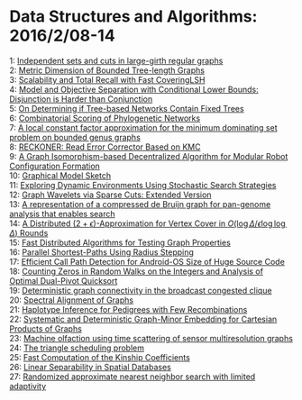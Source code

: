 # Data Structures and Algorithms: 2016/2/08-14  
1: [Independent sets and cuts in large-girth regular graphs](https://doi.org/10.48550/arXiv.1602.02747)  
2: [Metric Dimension of Bounded Tree-length Graphs](https://doi.org/10.48550/arXiv.1602.02610)  
3: [Scalability and Total Recall with Fast CoveringLSH](https://doi.org/10.48550/arXiv.1602.02620)  
4: [Model and Objective Separation with Conditional Lower Bounds:  Disjunction is Harder than Conjunction](https://doi.org/10.48550/arXiv.1602.02670)  
5: [On Determining if Tree-based Networks Contain Fixed Trees](https://doi.org/10.48550/arXiv.1602.02739)  
6: [Combinatorial Scoring of Phylogenetic Networks](https://doi.org/10.48550/arXiv.1602.02841)  
7: [A local constant factor approximation for the minimum dominating set  problem on bounded genus graphs](https://doi.org/10.48550/arXiv.1602.02991)  
8: [RECKONER: Read Error Corrector Based on KMC](https://doi.org/10.48550/arXiv.1602.03086)  
9: [A Graph Isomorphism-based Decentralized Algorithm for Modular Robot Configuration Formation](https://doi.org/10.48550/arXiv.1602.03104)  
10: [Graphical Model Sketch](https://doi.org/10.48550/arXiv.1602.03105)  
11: [Exploring Dynamic Environments Using Stochastic Search Strategies](https://doi.org/10.48550/arXiv.1602.03247)  
12: [Graph Wavelets via Sparse Cuts: Extended Version](https://doi.org/10.48550/arXiv.1602.03320)  
13: [A representation of a compressed de Bruijn graph for pan-genome analysis  that enables search](https://doi.org/10.48550/arXiv.1602.03333)  
14: [A Distributed $(2+\epsilon)$-Approximation for Vertex Cover in  $O(\log{\Delta}/\epsilon\log\log{\Delta})$ Rounds](https://doi.org/10.48550/arXiv.1602.03713)  
15: [Fast Distributed Algorithms for Testing Graph Properties](https://doi.org/10.48550/arXiv.1602.03718)  
16: [Parallel Shortest-Paths Using Radius Stepping](https://doi.org/10.48550/arXiv.1602.03881)  
17: [Efficient Call Path Detection for Android-OS Size of Huge Source Code](https://doi.org/10.48550/arXiv.1602.03942)  
18: [Counting Zeros in Random Walks on the Integers and Analysis of Optimal  Dual-Pivot Quicksort](https://doi.org/10.48550/arXiv.1602.04031)  
19: [Deterministic graph connectivity in the broadcast congested clique](https://doi.org/10.48550/arXiv.1602.04095)  
20: [Spectral Alignment of Graphs](https://doi.org/10.48550/arXiv.1602.04181)  
21: [Haplotype Inference for Pedigrees with Few Recombinations](https://doi.org/10.48550/arXiv.1602.04270)  
22: [Systematic and Deterministic Graph-Minor Embedding for Cartesian  Products of Graphs](https://doi.org/10.48550/arXiv.1602.04274)  
23: [Machine olfaction using time scattering of sensor multiresolution graphs](https://doi.org/10.48550/arXiv.1602.04358)  
24: [The triangle scheduling problem](https://doi.org/10.48550/arXiv.1602.04365)  
25: [Fast Computation of the Kinship Coefficients](https://doi.org/10.48550/arXiv.1602.04368)  
26: [Linear Separability in Spatial Databases](https://doi.org/10.48550/arXiv.1602.04399)  
27: [Randomized approximate nearest neighbor search with limited adaptivity](https://doi.org/10.48550/arXiv.1602.04421)  